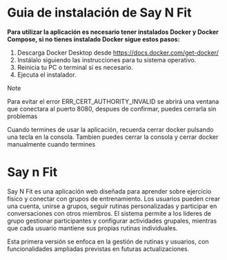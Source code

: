# Guia de instalación de Say N Fit

**Para utilizar la aplicación es necesario tener instalados Docker y Docker Compose, si no tienes instalado Docker sigue estos pasos:**

1. Descarga Docker Desktop desde <https://docs.docker.com/get-docker/>
2. Instálalo siguiendo las instrucciones para tu sistema operativo.
3. Reinicia tu PC o terminal si es necesario.
4. Ejecuta el instalador.

> [!NOTE]
> Para evitar el error ERR_CERT_AUTHORITY_INVALID se abrirá una ventana que conectara al puerto 8080, despues de confirmar, puedes cerrarla sin problemas

Cuando termines de usar la aplicación, recuerda cerrar docker pulsando una tecla en la consola. Tambien puedes cerrar la consola y cerrar docker manualmente cuando termines


# Say n Fit
Say N Fit es una aplicación web diseñada para aprender sobre ejercicio físico y conectar con grupos de entrenamiento. Los usuarios pueden crear una cuenta, unirse a grupos, seguir rutinas personalizadas y participar en conversaciones con otros miembros. El sistema permite a los líderes de grupo gestionar participantes y configurar actividades grupales, mientras que cada usuario mantiene sus propias rutinas individuales.

Esta primera versión se enfoca en la gestión de rutinas y usuarios, con funcionalidades ampliadas previstas en futuras actualizaciones.
